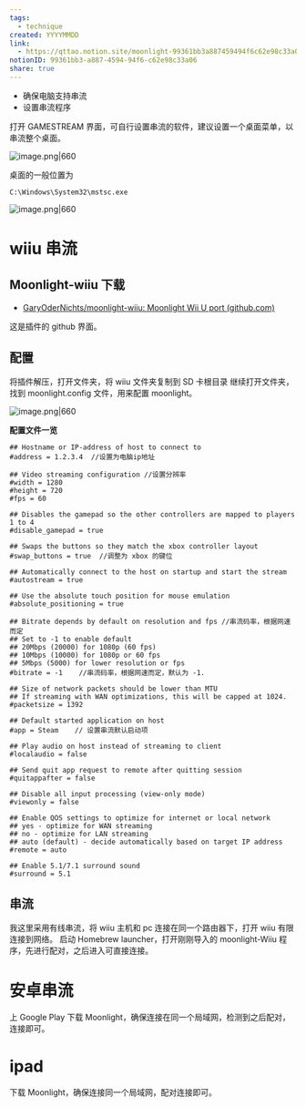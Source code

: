 ```yaml
---
tags:
  - technique
created: YYYYMMDD
link:
  - https://qttao.notion.site/moonlight-99361bb3a887459494f6c62e98c33a06
notionID: 99361bb3-a887-4594-94f6-c62e98c33a06
share: true
---
```


- 确保电脑支持串流
- 设置串流程序

打开 GAMESTREAM 界面，可自行设置串流的软件，建议设置一个桌面菜单，以串流整个桌面。

![image.png|660](https://article.biliimg.com/bfs/article/6aad54c49a165baf53597d2318d217a56b6569d1.png)

桌面的一般位置为
```
C:\Windows\System32\mstsc.exe
```

![image.png|660](https://article.biliimg.com/bfs/article/05769d99b76d127010b946f243056abd0906eeb2.png)

# wiiu 串流

## Moonlight-wiiu 下载
- [GaryOderNichts/moonlight-wiiu: Moonlight Wii U port (github.com)](https://github.com/GaryOderNichts/moonlight-wiiu)

这是插件的 github 界面。

## 配置
将插件解压，打开文件夹，将 wiiu 文件夹复制到 SD 卡根目录
继续打开文件夹，找到 moonlight.config 文件，用来配置 moonlight。

![image.png|660](https://article.biliimg.com/bfs/article/50c1ea6a9b33aa0d7773582f382cd6457fbc1e29.png)

**配置文件一览**
```
## Hostname or IP-address of host to connect to
#address = 1.2.3.4  //设置为电脑ip地址

## Video streaming configuration //设置分辨率
#width = 1280    
#height = 720
#fps = 60

## Disables the gamepad so the other controllers are mapped to players 1 to 4
#disable_gamepad = true

## Swaps the buttons so they match the xbox controller layout
#swap_buttons = true  //调整为 xbox 的键位

## Automatically connect to the host on startup and start the stream
#autostream = true

## Use the absolute touch position for mouse emulation
#absolute_positioning = true

## Bitrate depends by default on resolution and fps //串流码率，根据网速而定
## Set to -1 to enable default
## 20Mbps (20000) for 1080p (60 fps)
## 10Mbps (10000) for 1080p or 60 fps
## 5Mbps (5000) for lower resolution or fps
#bitrate = -1    //串流码率，根据网速而定，默认为 -1.

## Size of network packets should be lower than MTU
## If streaming with WAN optimizations, this will be capped at 1024.
#packetsize = 1392

## Default started application on host
#app = Steam    // 设置串流默认启动项

## Play audio on host instead of streaming to client
#localaudio = false

## Send quit app request to remote after quitting session
#quitappafter = false

## Disable all input processing (view-only mode)
#viewonly = false

## Enable QOS settings to optimize for internet or local network
## yes - optimize for WAN streaming
## no - optimize for LAN streaming
## auto (default) - decide automatically based on target IP address
#remote = auto

## Enable 5.1/7.1 surround sound
#surround = 5.1

```

## 串流
我这里采用有线串流，将 wiiu 主机和 pc 连接在同一个路由器下，打开 wiiu 有限连接到网络。
启动 Homebrew launcher，打开刚刚导入的 moonlight-Wiiu 程序，先进行配对，之后进入可直接连接。

# 安卓串流 
上 Google Play 下载 Moonlight，确保连接在同一个局域网，检测到之后配对，连接即可。

# ipad
下载 Moonlight，确保连接同一个局域网，配对连接即可。